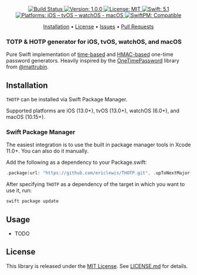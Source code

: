 <p align="center">
    <a href="https://app.bitrise.io/app/a63b657c1a6f5d86#/builds">
        <img src="https://app.bitrise.io/app/a63b657c1a6f5d86.svg?token=g7-9vCfpqt8mp52OulTckw&branch=master" alt="Build Status">
    </a>
    <a href="https://github.com/ericlewis/THOTP/releases">
        <img src="https://img.shields.io/badge/version-1.0.0-yellow.svg"
        alt="Version: 1.0.0">
    </a>
    <a href="https://github.com/piknotech/SFSafeSymbols/blob/stable/LICENSE.md">
        <img src="https://img.shields.io/badge/license-MIT-lightgrey.svg" alt="License: MIT">
    </a>
    <a href="#">
        <img src="https://img.shields.io/badge/swift-5.1-FFAC45.svg" alt="Swift: 5.1">
    </a>
    <a href="#">
    <img src="https://img.shields.io/badge/Platforms-iOS%20|%20tvOS%20|%20watchOS|%20macOS-purple.svg"
        alt="Platforms: iOS – tvOS – watchOS - macOS">
    </a>
    <a href="https://github.com/apple/swift-package-manager">
        <img src="https://img.shields.io/badge/SwiftPM-compatible-brightgreen.svg" alt="SwiftPM: Compatible">
    </a>
</p>

<p align="center">
    <a href="#installation">Installation</a>
  • <a href="#license">License</a>
  • <a href="https://github.com/ericlewis/THOTP/issues">Issues</a>
  • <a href="https://github.com/ericlewis/THOTP/pulls">Pull Requests</a>
</p>

### TOTP & HOTP generator for iOS, tvOS, watchOS, and macOS

Pure Swift implementation of [time-based](https://en.wikipedia.org/wiki/Time-based_One-time_Password_algorithm) and [HMAC-based](https://en.wikipedia.org/wiki/HMAC-based_One-time_Password_algorithm) one-time password generators. Heavily inspired by the [OneTimePassword](https://github.com/mattrubin/OneTimePassword) library from [@mattrubin](https://github.com/mattrubin).

## Installation

`THOTP` can be installed via Swift Package Manager.

Supported platforms are iOS (13.0+), tvOS (13.0+), watchOS (6.0+), and macOS (10.15+).

### Swift Package Manager

The easiest integration is to use the built in package manager tools in Xcode 11.0+. You can also do it manually.

Add the following as a dependency to your Package.swift:
```swift
.package(url: "https://github.com/ericlewis/THOTP.git", .upToNextMajor(from: "1.0.0"))
```
After specifying `THOTP` as a dependency of the target in which you want to use it, run:
```bash
swift package update
```

## Usage

* TODO

## License

This library is released under the [MIT License](http://opensource.org/licenses/MIT). See [LICENSE.md](https://github.com/ericlewis/THOTP/blob/master/LICENSE.md) for details.
